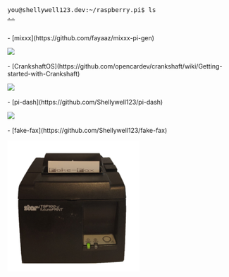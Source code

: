 <pre>
you@shellywell123.dev:~/raspberry.pi$ ls
<a href="https://shellywell123.dev/tree/projects/index.html">..</a>
</pre>

<br>
- [mixxx](https://github.com/fayaaz/mixxx-pi-gen)
<p float="middle">
    <img src="https://shellywell123.dev/tree/projects/attachments/pi-dj.jpg" width="300" />
</p>
- [CrankshaftOS](https://github.com/opencardev/crankshaft/wiki/Getting-started-with-Crankshaft)
<p float="middle">
    <img src="https://shellywell123.dev/tree/projects/attachments/pi-car.jpg" width="300" />
</p>
- [pi-dash](https://github.com/Shellywell123/pi-dash)
<p float="middle">
    <img src="https://Shellywell123.dev/tree/projects/attachments/pi-dash.png" width="300" />
</p>
- [fake-fax](https://github.com/Shellywell123/fake-fax)
<p float="middle">
    <img src="https://raw.githubusercontent.com/Shellywell123/fake-fax/refs/heads/main/fake-fax.png" width="300" />
</p>
